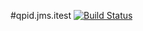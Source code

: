 #qpid.jms.itest
[![Build Status][build-status-image]][build-status]

[build-status-image]: https://travis-ci.org/kaazing/qpid.jms.itest.svg?branch=develop
[build-status]: https://travis-ci.org/kaazing/qpid.jms.itest
